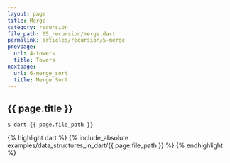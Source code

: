 ```yaml
---
layout: page
title: Merge
category: recursion
file_path: 05_recursion/merge.dart
permalink: articles/recursion/5-merge
prevpage: 
  url: 4-towers
  title: Towers
nextpage: 
  url: 6-merge_sort
  title: Merge Sort
---
```


## {{ page.title }}

```terminal
$ dart {{ page.file_path }}
```      


{% highlight dart %}
{% include_absolute examples/data_structures_in_dart/{{ page.file_path }} %}
{% endhighlight %}
  